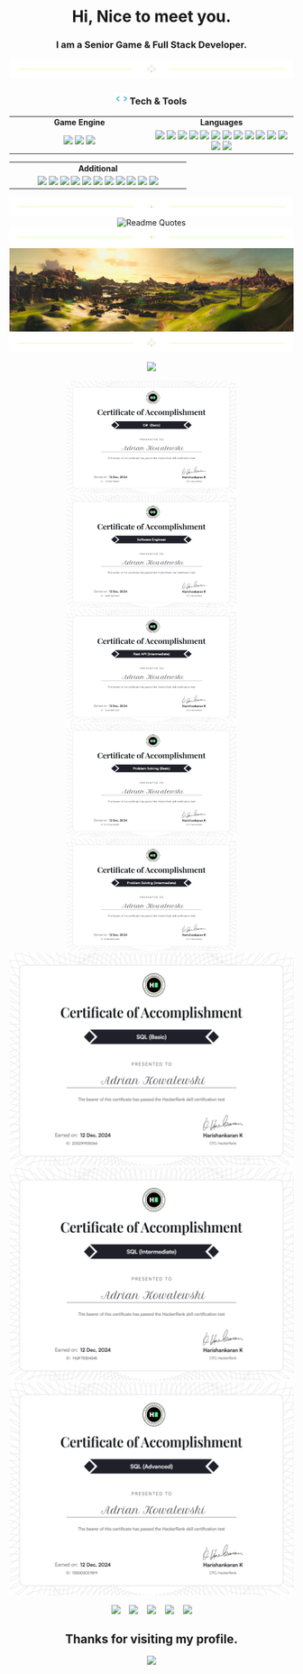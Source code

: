 <h1 align="center">
  Hi, Nice to meet you.
</h1>
<h3 align="center">
  I am a Senior Game & Full Stack Developer.
</h3>

<div align="center">
  <img src="https://github.com/kowalewskiadrian/kowalewskiadrian/blob/main/divider1.png" alt="divider"/>
</div> 

<h3 align="center"><img src="https://github.com/kowalewskiadrian/kowalewskiadrian/blob/main/code.gif" height="20"/> Tech & Tools</h3>

<div align="center" style="witdh:100%"> 
  <table>
    <tr>
      <!--<td valign="center" width="100px"><b>Frontend<b></td>
      <td valign="center" width="100px"><b>Blockchain<b></td>
      <td valign="center" width="100px"><b>Dev<b></td> -->
      <td valign="center" align="center" width="100px"><b>Game Engine<b></td>
      <td valign="center" align="center" width="100px"><b>Languages<b></td>
    </tr>
    <tr>
      <td valign="center" align="center" width="300px">
        <img src="https://img.shields.io/badge/Unity-blue" /> 
        <img src="https://img.shields.io/badge/Unreal-blue" /> 
        <img src="https://img.shields.io/badge/Godot-blue" /> 
        <!-- <img src="https://img.shields.io/badge/HTML-blue" /> 
        <img src="https://img.shields.io/badge/CSS-blue" />
        <img src="https://img.shields.io/badge/JavaScript-blue" /> 
        <img src="https://img.shields.io/badge/TypeScript-blue" />
        <img src="https://img.shields.io/badge/React-blue" /> 
        <img src="https://img.shields.io/badge/Vue-blue" /> 
        <img src="https://img.shields.io/badge/Angular-blue" /> 
        <img src="https://img.shields.io/badge/Bootstrap-blue" /> 
        <img src="https://img.shields.io/badge/Tailwind-blue" /> 
        <img src="https://img.shields.io/badge/Next-blue" /> 
        <img src="https://img.shields.io/badge/Nuxt-blue" /> 
        <img src="https://img.shields.io/badge/Shopify-blue" /> 
        <img src="https://img.shields.io/badge/Chart.js-blue" /> -->
      </td>
      <td valign="center" align="center" width="300px">
        <img src="https://img.shields.io/badge/C++-blue" /> 
        <img src="https://img.shields.io/badge/C♯-blue" /> 
        <img src="https://img.shields.io/badge/GO-blue" /> 
        <img src="https://img.shields.io/badge/Python-blue" /> 
        <img src="https://img.shields.io/badge/JavaScript-blue" /> 
        <img src="https://img.shields.io/badge/TypeScript-blue" />
        <img src="https://img.shields.io/badge/React-blue" /> 
        <img src="https://img.shields.io/badge/Vue-blue" /> 
        <img src="https://img.shields.io/badge/Angular-blue" /> 
        <img src="https://img.shields.io/badge/Bootstrap-blue" /> 
        <img src="https://img.shields.io/badge/Tailwind-blue" /> 
        <img src="https://img.shields.io/badge/Next-blue" /> 
        <img src="https://img.shields.io/badge/Nuxt-blue" /> 
        <img src="https://img.shields.io/badge/Web3.js-blue" /> 
        <!-- <img src="https://img.shields.io/badge/Solidity-blue" /> 
        <img src="https://img.shields.io/badge/Ethers.js-blue" /> 
        <img src="https://img.shields.io/badge/Solana-blue" /> 
        <img src="https://img.shields.io/badge/Golang-blue" /> 
        <img src="https://img.shields.io/badge/Rust-blue" /> 
        <img src="https://img.shields.io/badge/Smart Contract-blue" /> 
        <img src="https://img.shields.io/badge/Bitcoin-blue" /> -->
      </td>
      <!-- <td valign="center" align="center" width="300px">
        <img src="https://img.shields.io/badge/AWS-blue" /> 
        <img src="https://img.shields.io/badge/CI/CD-blue" /> 
        <img src="https://img.shields.io/badge/CI/CD-blue" /> 
        <img src="https://img.shields.io/badge/CI/CD-blue" /> 
        <img src="https://img.shields.io/badge/Docker-blue" /> 
        <img src="https://img.shields.io/badge/TDD-blue" /> 
        <img src="https://img.shields.io/badge/Jira-blue" /> 
        <img src="https://img.shields.io/badge/Tezos-blue" /> 
        <img src="https://img.shields.io/badge/MySQL-blue" /> 
        <img src="https://img.shields.io/badge/NoSQL-blue" /> 
        <img src="https://img.shields.io/badge/MongoDB-blue" /> 
        <img src="https://img.shields.io/badge/PostgreSQL-blue" />
      </td> -->
    </tr>
  </table>
  
 <table>
    <tr>
      <td valign="center" align="center" width="100px"><b>Additional<b></td>
      <!-- <td valign="center" width="100px"><b>Design<b></td> -->
    </tr>
      <td valign="center" align="center" width="300px">
        <img src="https://img.shields.io/badge/Multiplayer-blue" /> 
        <img src="https://img.shields.io/badge/Blockchain-blue" /> 
        <img src="https://img.shields.io/badge/AR/VR/XR-blue" /> 
        <img src="https://img.shields.io/badge/Docker-blue" /> 
        <img src="https://img.shields.io/badge/TDD-blue" /> 
        <img src="https://img.shields.io/badge/Jira-blue" /> 
        <img src="https://img.shields.io/badge/Tezos-blue" /> 
        <img src="https://img.shields.io/badge/MySQL-blue" /> 
        <img src="https://img.shields.io/badge/NoSQL-blue" /> 
        <img src="https://img.shields.io/badge/MongoDB-blue" /> 
        <img src="https://img.shields.io/badge/PostgreSQL-blue" />
        <!-- <img src="https://img.shields.io/badge/Django-blue" /> 
        <img src="https://img.shields.io/badge/Python-blue" /> 
        <img src="https://img.shields.io/badge/Selenium-blue" />        
        <img src="https://img.shields.io/badge/Ruby-blue" /> 
        <img src="https://img.shields.io/badge/Rails-blue" /> 
        <img src="https://img.shields.io/badge/BeautifulSoup-blue" /> 
        <img src="https://img.shields.io/badge/Pandas-blue" /> 
        <img src="https://img.shields.io/badge/Numpy-blue" /> 
        <img src="https://img.shields.io/badge/Flask-blue" /> 
        <img src="https://img.shields.io/badge/PHP-blue" /> 
        <img src="https://img.shields.io/badge/Laravel-blue" />  -->
      </td>
    <tr>
     <!-- <td valign="center" align="center" width="300px">
       <img src="https://img.shields.io/badge/Photoshop-blue" /> 
       <img src="https://img.shields.io/badge/Adobe XD-blue" /> 
       <img src="https://img.shields.io/badge/Figma-blue" /> 
       <img src="https://img.shields.io/badge/Blender-blue" /> 
       <img src="https://img.shields.io/badge/WebGL-blue" /> 
       <img src="https://img.shields.io/badge/Three.js-blue" /> 
      </td> -->
    </tr>
  </table>
</div>

<div align="center">
  <img src="https://github.com/kowalewskiadrian/kowalewskiadrian/blob/main/divider2.png" alt="divider"/>
</div> 
<div align="center">
  <img src="https://quotes-github-readme.vercel.app/api?type=horizontal&theme=dracula" alt="Readme Quotes"/>
</div> 

<div align="center">
  <img src="https://github.com/kowalewskiadrian/kowalewskiadrian/blob/main/divider2.png" alt="divider"/>
</div>    
<div align="center">
  <img src="https://github.com/kowalewskiadrian/kowalewskiadrian/blob/main/portfolio.webp" alt="Portfolio"/>
</div> 

<div align="center">
  <img src="https://github.com/kowalewskiadrian/kowalewskiadrian/blob/main/divider1.png" alt="divider"/>
</div> 

   
<p align = "center">
  <img src = "https://github-readme-streak-stats.herokuapp.com?user=kowalewskiadrian&theme=tokyonight&hide_border=true&include_all_commits=true&line_height=27">
</p>

<p align = "center">
  <img width="300" height="200" src="https://github.com/kowalewskiadrian/kowalewskiadrian/blob/main/c_sharp_basic certificate.png" alt="C#"/>
  <img width="300" height="200" src="https://github.com/kowalewskiadrian/kowalewskiadrian/blob/main/software_engineer certificate.png" alt="Software Engineer"/>
  <img width="300" height="200" src="https://github.com/kowalewskiadrian/kowalewskiadrian/blob/main/rest_api_intermediate certificate.png" alt="Rest API (Intermediate)"/>
  <img width="300" height="200" src="https://github.com/kowalewskiadrian/kowalewskiadrian/blob/main/problem_solving_basic certificate.png" alt="Problem Solving (Basic)"/>
  <img width="300" height="200" src="https://github.com/kowalewskiadrian/kowalewskiadrian/blob/main/problem_solving_intermediate certificate.png" alt="Problem Solving (Intermediate)"/>
  <img src="https://github.com/kowalewskiadrian/kowalewskiadrian/blob/main/sql_basic certificate.png" alt="SQL (Basic)"/>
  <img src="https://github.com/kowalewskiadrian/kowalewskiadrian/blob/main/sql_intermediate certificate.png" alt="SQL (Intermediate)"/>
  <img src="https://github.com/kowalewskiadrian/kowalewskiadrian/blob/main/sql_advanced certificate.png" alt="SQL (Advanced)"/>
</p>

<p align="center">
  <a href="https://www.linkedin.com/in/kowalewski-adrian-30260132b/" target="_blank" rel="noopener noreferrer"><img src="https://img.icons8.com/fluency/2x/linkedin.png"  width="50" /></a>
  &nbsp;&nbsp;
  <a href="mailto:kowalewskiadrian875@gmail.com" target="_blank" rel="noopener noreferrer"><img src="https://img.icons8.com/fluency/2x/gmail-new.png"  width="50" /></a>
  &nbsp;&nbsp;
  <a href="https://join.skype.com/invite/NOIeb06i5mlU" target="_blank" rel="noopener noreferrer"><img src="https://img.icons8.com/color/2x/skype.png"  width="50" /></a>
  &nbsp;&nbsp;
  <a href="https://t.me/kowalewskiadrian" target="_blank" rel="noopener noreferrer"><img src="https://img.icons8.com/color/2x/telegram-app.png"  width="50" /></a>
  &nbsp;&nbsp;
  <a href="https://kowalewskiadrian.netlify.app" target="_blank" rel="noopener noreferrer"><img src="https://img.icons8.com/nolan/2x/link.png"  width="50" /></a>
  
</p>

<h2 align="center"> Thanks for visiting my profile. </h2>
<p align="center">
  <img src="https://capsule-render.vercel.app/api?type=waving&color=gradient&height=65&section=footer"/>
</p>


